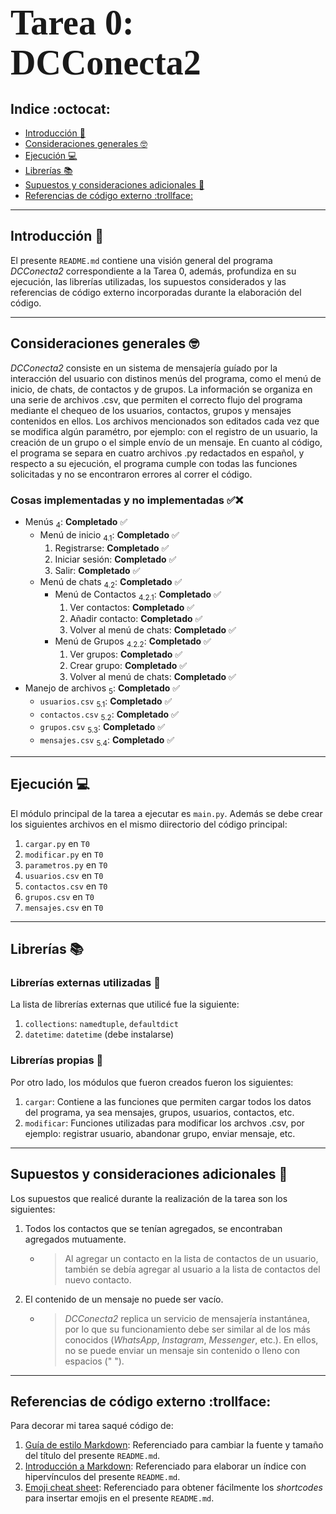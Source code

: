 # <span style="font-family:Bebas Neue; font-size:2em;">Tarea 0: DCConecta2 :iphone:</span>

## Indice :octocat:
- [Introducción :speech_balloon:](#Introducción-speech_balloon)
- [Consideraciones generales :nerd_face:](#Consideraciones-generales-nerd_face)
- [Ejecución :computer:](#Ejecución-computer)
- [Librerías :books:](#Librerías-books)
- [Supuestos y consideraciones adicionales :thinking:](#Supuestos-y-consideraciones-adicionales-thinking)
- [Referencias de código externo :trollface:](#Referencias-de-código-externo-trollface)

---

## Introducción :speech_balloon:

El presente  ```README.md``` contiene una visión general del programa *DCConecta2* correspondiente a la Tarea 0, además, profundiza en su ejecución, las librerías utilizadas, los supuestos considerados y las referencias de código externo incorporadas durante la elaboración del código. 

---

## Consideraciones generales :nerd_face:

*DCConecta2* consiste en un sistema de mensajería guíado por la interacción del usuario con distinos menús del programa, como el menú de inicio, de chats, de contactos y de grupos. La información se organiza en una serie de archivos .csv, que permiten el correcto flujo del programa mediante el chequeo de los usuarios, contactos, grupos y mensajes contenidos en ellos. Los archivos mencionados son editados cada vez que se modifica algún paramétro, por ejemplo: con el registro de un usuario, la creación de un grupo o el simple envío de un mensaje. En cuanto al código, el programa se separa en cuatro archivos .py redactados en español, y respecto a su ejecución, el programa cumple con todas las funciones solicitadas y no se encontraron errores al correr el código.

### Cosas implementadas y no implementadas :white_check_mark::x:

* Menús <sub>4</sub>: **Completado** :white_check_mark:
    * Menú de inicio <sub>4.1</sub>: **Completado** :white_check_mark:
        1. Registrarse: **Completado** :white_check_mark:
        2. Iniciar sesión: **Completado** :white_check_mark:
        3. Salir: **Completado** :white_check_mark:
    * Menú de chats <sub>4.2</sub>: **Completado** :white_check_mark:
        * Menú de Contactos <sub>4.2.1</sub>: **Completado** :white_check_mark:
            1. Ver contactos: **Completado** :white_check_mark:
            2. Añadir contacto: **Completado** :white_check_mark:
            3. Volver al menú de chats: **Completado** :white_check_mark:
        * Menú de Grupos <sub>4.2.2</sub>: **Completado** :white_check_mark:
            1. Ver grupos: **Completado** :white_check_mark:
            2. Crear grupo: **Completado** :white_check_mark:
            3. Volver al menú de chats: **Completado** :white_check_mark:
* Manejo de archivos <sub>5</sub>: **Completado** :white_check_mark:
    * ```usuarios.csv``` <sub>5.1</sub>: **Completado** :white_check_mark:
    * ```contactos.csv``` <sub>5.2</sub>: **Completado** :white_check_mark:
    * ```grupos.csv``` <sub>5.3</sub>: **Completado** :white_check_mark:
    * ```mensajes.csv``` <sub>5.4</sub>: **Completado** :white_check_mark:

---

## Ejecución :computer:
El módulo principal de la tarea a ejecutar es  ```main.py```. Además se debe crear los siguientes archivos en el mismo diirectorio del código principal:
1. ```cargar.py``` en ```T0```
2. ```modificar.py``` en ```T0```
3. ```parametros.py``` en ```T0```
4. ```usuarios.csv``` en ```T0```
5. ```contactos.csv``` en ```T0```
6. ```grupos.csv``` en ```T0```
7. ```mensajes.csv``` en ```T0```

---

## Librerías :books:
### Librerías externas utilizadas :rocket:
La lista de librerías externas que utilicé fue la siguiente:

1. ```collections```: ```namedtuple```, ```defaultdict```
2. ```datetime```: ```datetime``` (debe instalarse)

### Librerías propias :art:
Por otro lado, los módulos que fueron creados fueron los siguientes:

1. ```cargar```: Contiene a las funciones que permiten cargar todos los datos del programa, ya sea mensajes, grupos, usuarios, contactos, etc.
2. ```modificar```: Funciones utilizadas para modificar los archvos .csv, por ejemplo: registrar usuario, abandonar grupo, enviar mensaje, etc.

---

## Supuestos y consideraciones adicionales :thinking:
Los supuestos que realicé durante la realización de la tarea son los siguientes:

1. Todos los contactos que se tenían agregados, se encontraban agregados mutuamente.

    * > Al agregar un contacto en la lista de contactos de un usuario, también se debía agregar al usuario a la lista de contactos del nuevo contacto.

2. El contenido de un mensaje no puede ser vacío.

    * > *DCConecta2* replica un servicio de mensajería instantánea, por lo que su funcionamiento debe ser similar al de los más conocidos (*WhatsApp*, *Instagram*, *Messenger*, etc.). En ellos, no se puede enviar un mensaje sin contenido o lleno con espacios (" ").

---

## Referencias de código externo :trollface:

Para decorar mi tarea saqué código de:
1. [Guía de estilo Markdown](https://support.squarespace.com/hc/en-us/articles/206543587-Markdown-cheat-sheet): Referenciado para cambiar la fuente y tamaño del título del presente ```README.md```.
2. [Introducción a Markdown](https://www.youtube.com/watch?v=pTCROLZLhDM): Referenciado para elaborar un índice con hipervínculos del presente ```README.md```.
3. [Emoji cheat sheet](https://github.com/ikatyang/emoji-cheat-sheet/blob/master/README.md#github-custom-emoji): Referenciado para obtener fácilmente los *shortcodes* para insertar emojis en el presente ```README.md```.



